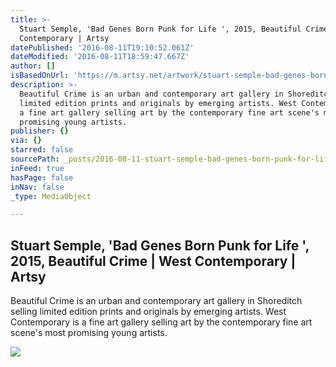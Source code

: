 ```yaml
---
title: >-
  Stuart Semple, 'Bad Genes Born Punk for Life ', 2015, Beautiful Crime | West
  Contemporary | Artsy
datePublished: '2016-08-11T19:10:52.061Z'
dateModified: '2016-08-11T18:59:47.667Z'
author: []
isBasedOnUrl: 'https://m.artsy.net/artwork/stuart-semple-bad-genes-born-punk-for-life'
description: >-
  Beautiful Crime is an urban and contemporary art gallery in Shoreditch selling
  limited edition prints and originals by emerging artists. West Contemporary is
  a fine art gallery selling art by the contemporary fine art scene's most
  promising young artists.
publisher: {}
via: {}
starred: false
sourcePath: _posts/2016-08-11-stuart-semple-bad-genes-born-punk-for-life-2015-beauti.md
inFeed: true
hasPage: false
inNav: false
_type: MediaObject

---
```

<article style=""><h1>Stuart Semple, 'Bad Genes Born Punk for Life ', 2015, Beautiful Crime | West Contemporary | Artsy</h1><p>Beautiful Crime is an urban and contemporary art gallery in Shoreditch selling limited edition prints and originals by emerging artists. West Contemporary is a fine art gallery selling art by the contemporary fine art scene's most promising young artists.</p><img src="https://d32dm0rphc51dk.cloudfront.net/8hkMcVE6qtZkxq3c3YiKbA/large.jpg" /></article>